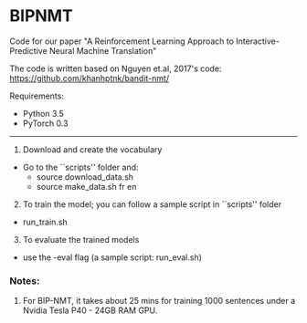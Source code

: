 # BIPNMT

Code for our paper "A Reinforcement Learning Approach to Interactive-Predictive Neural Machine Translation"

The code is written based on Nguyen et.al, 2017's code:
https://github.com/khanhptnk/bandit-nmt/

Requirements:  
* Python 3.5
* PyTorch 0.3
------
1. Download and create the vocabulary
  * Go to the ``scripts'' folder and:
    * source download_data.sh
    * source make_data.sh fr en
2. To train the model; you can follow a sample script in ``scripts'' folder
  * run_train.sh 
3. To evaluate the trained models
  * use the -eval flag (a sample script: run_eval.sh)

### Notes: 
1. For BIP-NMT, it takes about 25 mins for training 1000 sentences under a Nvidia Tesla P40 - 24GB RAM GPU.
